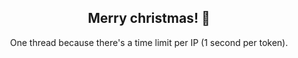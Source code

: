 <h2 align=center>Merry christmas! 🎄</h2>
<p align=center>One thread because there's a time limit per IP (1 second per token).</p>
